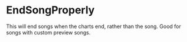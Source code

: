 # EndSongProperly
 This will end songs when the charts end, rather than the song. Good for songs with custom preview songs. 

